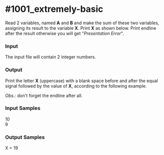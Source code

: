 # #1001_extremely-basic

Read 2 variables, named **A** and **B** and make the sum of these two variables, assigning its result to the variable **X**. Print **X** as shown below. Print endline after the result otherwise you will get "*Presentation Error*".

### Input

The input file will contain 2 integer numbers.

### Output

Print the letter **X** (uppercase) with a blank space before and after the equal signal followed by the value of **X**, according to the following example.

*Obs.:* don't forget the endline after all.

### Input Samples

10  
9

### Output Samples

X = 19